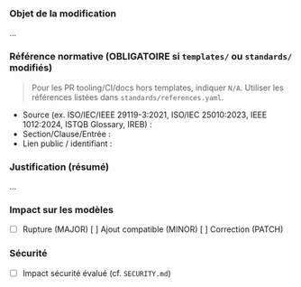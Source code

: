 ### Objet de la modification
...

### Référence normative (OBLIGATOIRE si `templates/` ou `standards/` modifiés)
> Pour les PR tooling/CI/docs hors templates, indiquer `N/A`. Utiliser les références listées dans `standards/references.yaml`.
- Source (ex. ISO/IEC/IEEE 29119-3:2021, ISO/IEC 25010:2023, IEEE 1012:2024, ISTQB Glossary, IREB) :
- Section/Clause/Entrée :
- Lien public / identifiant :

### Justification (résumé)
...

### Impact sur les modèles
- [ ] Rupture (MAJOR)  [ ] Ajout compatible (MINOR)  [ ] Correction (PATCH)

### Sécurité
- [ ] Impact sécurité évalué (cf. `SECURITY.md`)
